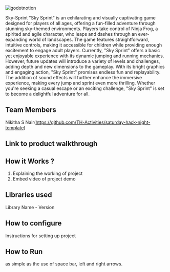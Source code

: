 

![godotnotion](https://github.com/user-attachments/assets/45bfa5c9-7e8a-4e64-bde3-a2db95e0762e)



Sky-Sprint
"Sky Sprint" is an exhilarating and visually captivating game designed for players of all ages, offering a fun-filled adventure through stunning sky-themed environments. Players take control of Ninja Frog, a spirited and agile character, who leaps and dashes through an ever-expanding world of landscapes. The game features straightforward, intuitive controls, making it accessible for children while providing enough excitement to engage adult players. Currently, "Sky Sprint" offers a basic yet enjoyable experience with its dynamic jumping and running mechanics. However, future updates will introduce a variety of levels and challenges, adding depth and new dimensions to the gameplay. With its bright graphics and engaging action, "Sky Sprint" promises endless fun and replayability. The addition of sound effects will further enhance the immersive experience, making every jump and sprint even more thrilling. Whether you're seeking a casual escape or an exciting challenge, "Sky Sprint" is set to become a delightful adventure for all.

## Team Members
 Nikitha S Nair(https://github.com/TH-Activities/saturday-hack-night-template)

## Link to product walkthrough

## How it Works ?
1. Explaining the working of project
2. Embed video of project demo
## Libraries used
Library Name - Version
## How to configure
Instructions for setting up project
## How to Run
as simple as the use of space bar, left and right arrows.

